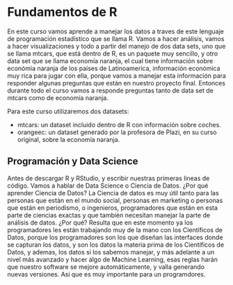 # Fundamentos de R
En este curso vamos aprende a manejar los datos a traves de este lenguaje de programación estadístico que se llama R. Vamos a hacer análisis, vamos a hacer visualizaciones y todo a partir del manejo de dos data sets, uno que se llama mtcars, que está dentro de R, es un paquete muy sencillo, y otro data set que se llama economía naranja, el cual tiene información sobre económia naranja de los países de Latinoamerica, información económica muy rica para jugar con ella, porque vamos a manejar esta información para responder algunas preguntas que están en nuestro proyecto final. Entonces durante todo el curso vamos a responde preguntas tanto de data set de mtcars como de economía naranja.

Para este curso utilizaremos dos datasets:
- mtcars: un dataset incluido dentro de R con información sobre coches.
- orangeec: un dataset generado por la profesora de Plazi, en su curso original, sobre la economía naranja.

## Programación y Data Science
Antes de descargar R y RStudio, y escribir nuestras primeras lineas de código. Vamos a hablar de Data Science o Ciencia de Datos. ¿Por qué aprender Ciencia de Datos? La Ciencia de datos es muy útil tanto para las personas que están en el mundo social, personas en marketing o personas que están en periodismo, o ingenieros, programadores que están en esta parte de ciencias exactas y que también necesitan manejar la parte de análisis de datos. ¿Por qué? Resulta que en este momento ya los programadores les están trabajando muy de la mano con los Científicos de Datos, porque los programadores son los que diseñan las interfaces donde se capturan los datos, y son los datos la materia prima de los Científicos de Datos, y ademas, los datos si los sabemos manejar, y más adelante a un nivel más avanzado y hacer algo de Machine Learning, esas reglas harán que nuestro software se mejore automáticamente, y valla generando nuevas versiones. Así que es muy importante para un programdores.
